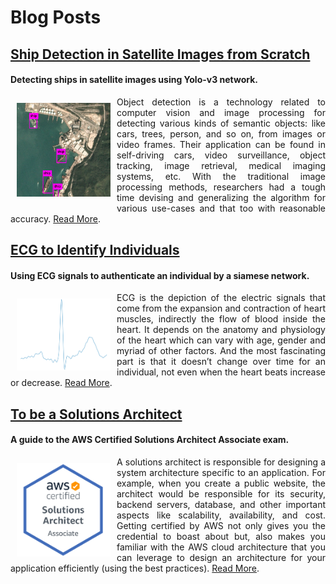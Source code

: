 # Blog Posts

## [Ship Detection in Satellite Images from Scratch](https://medium.com/intel-software-innovators/ship-detection-in-satellite-images-from-scratch-849ccfcc3072)
#### Detecting ships in satellite images using Yolo-v3 network.

<div>
<img src="img/blog_ship.png" width="150px" float="left" align="left" style="margin:10px;"/> <p align="justify">Object detection is a technology related to computer vision and image processing for detecting various kinds of semantic objects: like cars, trees, person, and so on, from images or video frames. Their application can be found in self-driving cars, video surveillance, object tracking, image retrieval, medical imaging systems, etc. With the traditional image processing methods, researchers had a tough time devising and generalizing the algorithm for various use-cases and that too with reasonable accuracy. <a href="https://medium.com/intel-software-innovators/ship-detection-in-satellite-images-from-scratch-849ccfcc3072">Read More</a>.</p>
</div>

## [ECG to Identify Individuals](https://medium.com/intel-software-innovators/ecg-to-identify-individuals-from-data-to-deployment-74cce404f9f0)
#### Using ECG signals to authenticate an individual by a siamese network.

<div>
<img src="img/blog_ecg.png" width="150px" float="left" align="left" style="margin:10px;"/> <p align="justify">ECG is the depiction of the electric signals that come from the expansion and contraction of heart muscles, indirectly the flow of blood inside the heart. It depends on the anatomy and physiology of the heart which can vary with age, gender and myriad of other factors. And the most fascinating part is that it doesn’t change over time for an individual, not even when the heart beats increase or decrease. <a href="https://medium.com/intel-software-innovators/ecg-to-identify-individuals-from-data-to-deployment-74cce404f9f0">Read More</a>.</p>
</div>

## [To be a Solutions Architect](https://medium.com/@amanag.11/to-be-a-solutions-architect-3990135ac2fe)
#### A guide to the AWS Certified Solutions Architect Associate exam.

<div>
<img src="img/blog_aws.png" width="150px" float="left" align="left" style="margin:10px;"/> <p align="justify">A solutions architect is responsible for designing a system architecture specific to an application. For example, when you create a public website, the architect would be responsible for its security, backend servers, database, and other important aspects like scalability, availability, and cost. Getting certified by AWS not only gives you the credential to boast about but, also makes you familiar with the AWS cloud architecture that you can leverage to design an architecture for your application efficiently (using the best practices). <a href="https://medium.com/@amanag.11/to-be-a-solutions-architect-3990135ac2fe">Read More</a>.</p>
</div>

<br><br>
